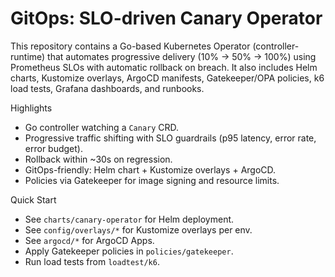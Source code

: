 # GitOps: SLO-driven Canary Operator

This repository contains a Go-based Kubernetes Operator (controller-runtime) that automates progressive delivery (10% → 50% → 100%) using Prometheus SLOs with automatic rollback on breach. It also includes Helm charts, Kustomize overlays, ArgoCD manifests, Gatekeeper/OPA policies, k6 load tests, Grafana dashboards, and runbooks.

Highlights
- Go controller watching a `Canary` CRD.
- Progressive traffic shifting with SLO guardrails (p95 latency, error rate, error budget).
- Rollback within ~30s on regression.
- GitOps-friendly: Helm chart + Kustomize overlays + ArgoCD.
- Policies via Gatekeeper for image signing and resource limits.

Quick Start
- See `charts/canary-operator` for Helm deployment.
- See `config/overlays/*` for Kustomize overlays per env.
- See `argocd/*` for ArgoCD Apps.
- Apply Gatekeeper policies in `policies/gatekeeper`.
- Run load tests from `loadtest/k6`.
